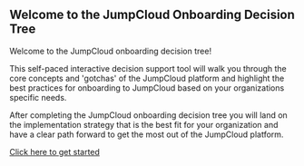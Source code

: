 ## Welcome to the JumpCloud Onboarding Decision Tree

Welcome to the JumpCloud onboarding decision tree!  

This self-paced interactive decision support tool will walk you through the core concepts and 'gotchas' of the JumpCloud platform and highlight the best practices for onboarding to JumpCloud based on your organizations specific needs.

After completing the JumpCloud onboarding decision tree you will land on the implementation strategy that is the best fit for your organization and have a clear path forward to get the most out of the JumpCloud platform.

[Click here to get started](https://github.com/scottd3v/JumpCloudX/blob/master/ODT/NTK/What%20You%20Need%20to%20Know:%20JumpCloud%20Administrator%20Accounts.md)
